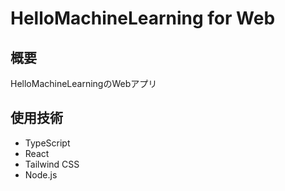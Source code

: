 # HelloMachineLearning for Web

## 概要
HelloMachineLearningのWebアプリ

## 使用技術
- TypeScript
- React
- Tailwind CSS
- Node.js